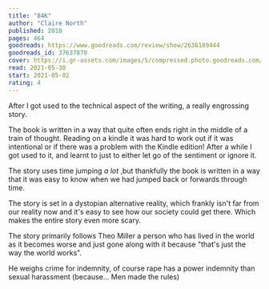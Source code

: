 ```yaml
---
title: "84K"
author: "Claire North"
published: 2018
pages: 464
goodreads: https://www.goodreads.com/review/show/2636189444
goodreads_id: 37637870
cover: https://i.gr-assets.com/images/S/compressed.photo.goodreads.com/books/1513752793l/37637870._SY475_.jpg
read: 2021-05-30
start: 2021-05-02
rating: 4
---
```


After I got used to the technical aspect of the writing, a really engrossing story.

The book is written in a way that quite often ends right in the middle of a train of thought. Reading on a kindle it was hard to work out if it was intentional or if there was a problem with the Kindle edition! After a while I got used to it, and learnt to just to either let go of the sentiment or ignore it.

The story uses time jumping *a lot* ,but thankfully the book is written in a way that it was easy to know when we had jumped back or forwards through time.

The story is set in a dystopian alternative reality, which frankly isn't far from our reality now and it's easy to see how our society could get there. Which makes the entire story even more scary.

The story primarily follows Theo Miller a person who has lived in the world as it becomes worse and just gone along with it because "that's just the way the world works".

He weighs crime for indemnity, of course rape has a power indemnity than sexual harassment (because… Men made the rules)
